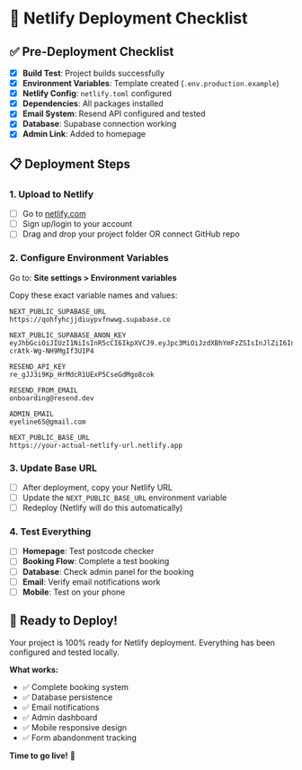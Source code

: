 # 🚀 Netlify Deployment Checklist

## ✅ Pre-Deployment Checklist

- [x] **Build Test**: Project builds successfully
- [x] **Environment Variables**: Template created (`.env.production.example`)
- [x] **Netlify Config**: `netlify.toml` configured
- [x] **Dependencies**: All packages installed
- [x] **Email System**: Resend API configured and tested
- [x] **Database**: Supabase connection working
- [x] **Admin Link**: Added to homepage

## 📋 Deployment Steps

### 1. Upload to Netlify
- [ ] Go to [netlify.com](https://netlify.com)
- [ ] Sign up/login to your account
- [ ] Drag and drop your project folder OR connect GitHub repo

### 2. Configure Environment Variables
Go to: **Site settings > Environment variables**

Copy these exact variable names and values:

```
NEXT_PUBLIC_SUPABASE_URL
https://qohfyhcjjdiuypvfnwwg.supabase.co

NEXT_PUBLIC_SUPABASE_ANON_KEY
eyJhbGciOiJIUzI1NiIsInR5cCI6IkpXVCJ9.eyJpc3MiOiJzdXBhYmFzZSIsInJlZiI6InFvaGZ5aGNqamRpdXlwdmZud3dnIiwicm9sZSI6ImFub24iLCJpYXQiOjE3NjE1NTQyOTYsImV4cCI6MjA3NzEzMDI5Nn0.G450TAWVLTvqV6Hb2qZdd-crAtk-Wg-NH9MgIf3U1P4

RESEND_API_KEY
re_gJJ3i9Kp_HrMdcR1UExP5CseGdMgo8cok

RESEND_FROM_EMAIL
onboarding@resend.dev

ADMIN_EMAIL
eyeline65@gmail.com

NEXT_PUBLIC_BASE_URL
https://your-actual-netlify-url.netlify.app
```

### 3. Update Base URL
- [ ] After deployment, copy your Netlify URL
- [ ] Update the `NEXT_PUBLIC_BASE_URL` environment variable
- [ ] Redeploy (Netlify will do this automatically)

### 4. Test Everything
- [ ] **Homepage**: Test postcode checker
- [ ] **Booking Flow**: Complete a test booking
- [ ] **Database**: Check admin panel for the booking
- [ ] **Email**: Verify email notifications work
- [ ] **Mobile**: Test on your phone

## 🎯 Ready to Deploy!

Your project is 100% ready for Netlify deployment. Everything has been configured and tested locally.

**What works:**
- ✅ Complete booking system
- ✅ Database persistence  
- ✅ Email notifications
- ✅ Admin dashboard
- ✅ Mobile responsive design
- ✅ Form abandonment tracking

**Time to go live!** 🚀
